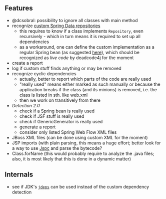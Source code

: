 Features
--------
* @dcsobral: possibility to ignore all classes with main method
* recognize [custom Spring Data repositories](http://docs.spring.io/spring-data/data-commons/docs/1.6.x/reference/html/repositories.html#repositories.custom-implementations)
    * this requires to know if a class implements `Repository`, even recursively - which in turn means it is required to set up all dependencies
    * as a workaround, one can define the custom implementation as a regular Spring bean (as suggested [here](http://docs.spring.io/spring-data/commons/docs/1.7.1.RELEASE/reference/htmlsingle/#repositories.single-repository-behaviour)), which should be recognized as _live code_ by deadcode4j for the moment
* create a report
* log if custom stuff finds anything or may be removed
* recognize cyclic dependencies
    * actually, better to report which parts of the code are really used
    * "really used" means either marked as such manually or because the application breaks if the class (and its minions) is removed, i.e. the class is listed in sth. like web.xml
    * then we work on transitively from there
* _Detection 2.0_
    * check if a Spring bean is really used
    * check if JSF stuff is really used
    * check if GenericGenerator is really used
    * generate a report
    * consider only listed Spring Web Flow XML files
* JBoss XML files (can be done using custom XML for the moment)
* JSP imports (with plain parsing, this means a huge effort; better look for a way to use [Jspc](http://mojo.codehaus.org/jspc-maven-plugin/) and parse the bytecode?
* Class.forName (this would probably require to analyze the .java files; also, it is most likely that this is done in a dynamic matter)

Internals
---------
* see if JDK's [`jdeps`](http://bugs.java.com/bugdatabase/view_bug.do?bug_id=8003562) can be used instead of the custom dependency detection
